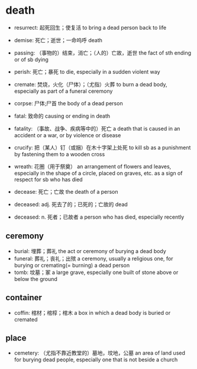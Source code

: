 # death

- resurrect: 起死回生；使复活 to bring a dead person back to life

- demise: 死亡；逝世；一命呜呼 death
- passing: （事物的）结束，消亡；（人的）亡故，逝世 the fact of sth ending or of sb dying
- perish: 死亡；暴死 to die, especially in a sudden violent way

- cremate: 焚烧，火化（尸体）；（尤指）火葬 to burn a dead body, especially as part of a funeral ceremony

- corpse: 尸体;尸首 the body of a dead person

- fatal: 致命的 causing or ending in death
- fatality: （事故、战争、疾病等中的）死亡 a death that is caused in an accident or a war, or by violence or disease

- crucify: 把（某人）钉（或捆）在木十字架上处死 to kill sb as a punishment by fastening them to a wooden cross

- wreath: 花圈（用于祭奠） an arrangement of flowers and leaves, especially in the shape of a circle, placed on graves, etc. as a sign of respect for sb who has died

- decease: 死亡；亡故 the death of a person
- deceased: adj. 死去了的；已死的；亡故的 dead
- deceased: n. 死者；已故者 a person who has died, especially recently

## ceremony

- burial: 埋葬；葬礼 the act or ceremony of burying a dead body
- funeral: 葬礼；丧礼；出殡 a ceremony, usually a religious one, for burying or cremating(= burning) a dead person
- tomb: 坟墓；冢 a large grave, especially one built of stone above or below the ground

## container

- coffin: 棺材；棺椁；棺木 a box in which a dead body is buried or cremated

## place

- cemetery: （尤指不靠近教堂的）墓地，坟地，公墓 an area of land used for burying dead people, especially one that is not beside a church
